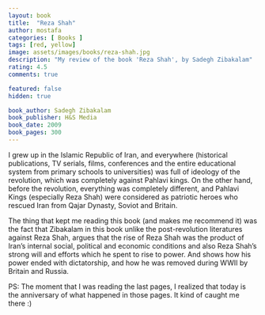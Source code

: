 ```yaml
---
layout: book
title:  "Reza Shah"
author: mostafa
categories: [ Books ]
tags: [red, yellow]
image: assets/images/books/reza-shah.jpg
description: "My review of the book 'Reza Shah', by Sadegh Zibakalam"
rating: 4.5
comments: true

featured: false
hidden: true

book_author: Sadegh Zibakalam
book_publisher: H&S Media
book_date: 2009
book_pages: 300
---
```


I grew up in the Islamic Republic of Iran, and everywhere (historical publications, TV serials, films, conferences and the entire educational system from primary schools to universities) was full of ideology of the revolution, which was completely against Pahlavi kings. On the other hand, before the revolution, everything was completely different, and Pahlavi Kings (especially Reza Shah) were considered as patriotic heroes who rescued Iran from Qajar Dynasty, Soviot and Britain.

The thing that kept me reading this book (and makes me recommend it) was the fact that Zibakalam in this book unlike the post-revolution literatures against Reza Shah, argues that the rise of Reza Shah was the product of Iran’s internal social, political and economic conditions and also Reza Shah’s strong will and efforts which he spent to rise to power. And shows how his power ended with dictatorship, and how he was removed during WWII by Britain and Russia.

PS: The moment that I was reading the last pages, I realized that today is the anniversary of what happened in those pages. It kind of caught me there :)
